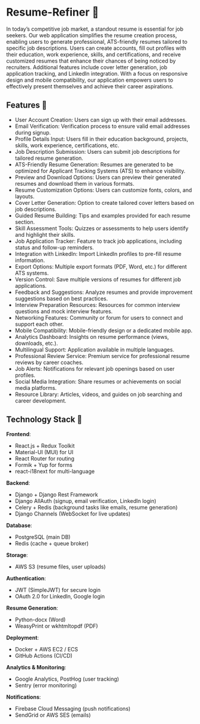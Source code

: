 # Resume-Refiner 📄
In today’s competitive job market, a standout resume is essential for job seekers. Our web application simplifies the resume creation process, enabling users to generate professional, ATS-friendly resumes tailored to specific job descriptions. Users can create accounts, fill out profiles with their education, work experience, skills, and certifications, and receive customized resumes that enhance their chances of being noticed by recruiters. Additional features include cover letter generation, job application tracking, and LinkedIn integration. With a focus on responsive design and mobile compatibility, our application empowers users to effectively present themselves and achieve their career aspirations.

## Features 📱
- User Account Creation: Users can sign up with their email addresses.
- Email Verification: Verification process to ensure valid email addresses during signup.
- Profile Details Input: Users fill in their education background, projects, skills, work experience, certifications, etc.
- Job Description Submission: Users can submit job descriptions for tailored resume generation.
- ATS-Friendly Resume Generation: Resumes are generated to be optimized for Applicant Tracking Systems (ATS) to enhance visibility.
- Preview and Download Options: Users can preview their generated resumes and download them in various formats.
- Resume Customization Options: Users can customize fonts, colors, and layouts.
- Cover Letter Generation: Option to create tailored cover letters based on job descriptions.
- Guided Resume Building: Tips and examples provided for each resume section.
- Skill Assessment Tools: Quizzes or assessments to help users identify and highlight their skills.
- Job Application Tracker: Feature to track job applications, including status and follow-up reminders.
- Integration with LinkedIn: Import LinkedIn profiles to pre-fill resume information.
- Export Options: Multiple export formats (PDF, Word, etc.) for different ATS systems.
- Version Control: Save multiple versions of resumes for different job applications.
- Feedback and Suggestions: Analyze resumes and provide improvement suggestions based on best practices.
- Interview Preparation Resources: Resources for common interview questions and mock interview features.
- Networking Features: Community or forum for users to connect and support each other.
- Mobile Compatibility: Mobile-friendly design or a dedicated mobile app.
- Analytics Dashboard: Insights on resume performance (views, downloads, etc.).
- Multilingual Support: Application available in multiple languages.
- Professional Review Service: Premium service for professional resume reviews by career coaches.
- Job Alerts: Notifications for relevant job openings based on user profiles.
- Social Media Integration: Share resumes or achievements on social media platforms.
- Resource Library: Articles, videos, and guides on job searching and career development.

## Technology Stack 🧰
**Frontend**:
- React.js + Redux Toolkit
- Material-UI (MUI) for UI
- React Router for routing
- Formik + Yup for forms
- react-i18next for multi-language

**Backend**:
- Django + Django Rest Framework
- Django AllAuth (signup, email verification, LinkedIn login)
- Celery + Redis (background tasks like emails, resume generation)
- Django Channels (WebSocket for live updates)
  
**Database**:
- PostgreSQL (main DB)
- Redis (cache + queue broker)
  
**Storage**:
- AWS S3 (resume files, user uploads)
  
**Authentication**:
- JWT (SimpleJWT) for secure login
- OAuth 2.0 for LinkedIn, Google login
  
**Resume Generation**:
- Python-docx (Word)
- WeasyPrint or wkhtmltopdf (PDF)
  
**Deployment**:
- Docker + AWS EC2 / ECS
- GitHub Actions (CI/CD)
  
**Analytics & Monitoring**:
- Google Analytics, PostHog (user tracking)
- Sentry (error monitoring)
  
**Notifications**:
- Firebase Cloud Messaging (push notifications)
- SendGrid or AWS SES (emails)
